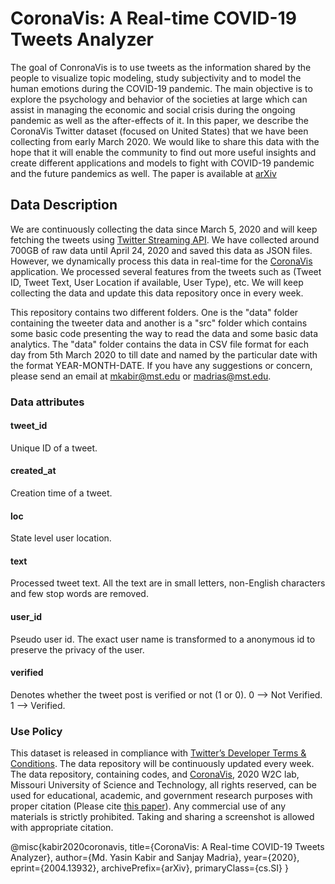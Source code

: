 # CoronaVis: A Real-time COVID-19 Tweets Analyzer

The goal of ConronaVis is to use tweets as the information shared by the people to visualize topic modeling, study subjectivity and to model the human emotions during the COVID-19 pandemic. The main objective is to explore the psychology and behavior of the societies at large which can assist in managing the economic and social crisis during the ongoing pandemic as well as the after-effects of it. In this paper, we describe the CoronaVis Twitter dataset (focused on United States) that we have been collecting from early March 2020. We would like to share this data with the hope that it will enable the community to find out more useful insights and create different applications and models to fight with COVID-19 pandemic and the future pandemics as well. 
The paper is available at [arXiv](https://arxiv.org/pdf/2004.13932.pdf)

## Data Description
We are continuously collecting the data since March 5, 2020 and will keep fetching the tweets using [Twitter Streaming API](https://developer.twitter.com/en/docs/tutorials/consuming-streaming-data). We have collected around 700GB of raw data until April 24, 2020 and saved this data as JSON files. However, we dynamically process this data in real-time for the [CoronaVis](https://mykabir.github.io/coronavis/) application. We processed several features from the tweets such as (Tweet ID, Tweet Text, User Location if available, User Type), etc. We will keep collecting the data and update this data repository once in every week. 

This repository contains two different folders. One is the "data" folder containing the tweeter data and another is a "src" folder which contains some basic code presenting the way to read the data and some basic data analytics. The "data" folder contains the data in CSV file format for each day from 5th March 2020 to till date and named by the particular date with the format YEAR-MONTH-DATE. If you have any suggestions or concern, please send an email at mkabir@mst.edu or madrias@mst.edu.

### Data attributes
#### tweet_id 
Unique ID of a tweet.

#### created_at 
Creation time of a tweet.

#### loc
State level user location.

#### text
Processed tweet text. All the text are in small letters, non-English characters and few stop words are removed. 

#### user_id
Pseudo user id. The exact user name is transformed to a anonymous id to preserve the privacy of the user. 

#### verified
Denotes whether the tweet post is verified or not (1 or 0). 
0 --> Not Verified.
1 --> Verified.


### Use Policy
This dataset is released in compliance with [Twitter’s Developer Terms & Conditions](https://developer.twitter.com/en/developer-terms/agreement-and-policy). The data repository will be continuously updated every week. The data repository, containing codes, and [CoronaVis](https://mykabir.github.io/coronavis), 2020 W2C lab, Missouri University of Science and Technology, all rights reserved, can be used for educational, academic, and government research purposes with proper citation (Please cite [this paper](https://arxiv.org/abs/2004.13932)). Any commercial use of any materials is strictly prohibited. Taking and sharing a screenshot is allowed with appropriate citation.  

@misc{kabir2020coronavis,
    title={CoronaVis: A Real-time COVID-19 Tweets Analyzer},
    author={Md. Yasin Kabir and Sanjay Madria},
    year={2020},
    eprint={2004.13932},
    archivePrefix={arXiv},
    primaryClass={cs.SI}
}